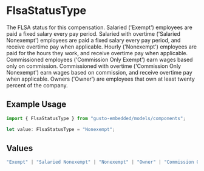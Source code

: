 # FlsaStatusType

The FLSA status for this compensation. Salaried ('Exempt') employees are paid a fixed salary every pay period. Salaried with overtime ('Salaried Nonexempt') employees are paid a fixed salary every pay period, and receive overtime pay when applicable. Hourly ('Nonexempt') employees are paid for the hours they work, and receive overtime pay when applicable. Commissioned employees ('Commission Only Exempt') earn wages based only on commission. Commissioned with overtime ('Commission Only Nonexempt') earn wages based on commission, and receive overtime pay when applicable. Owners ('Owner') are employees that own at least twenty percent of the company. 

## Example Usage

```typescript
import { FlsaStatusType } from "gusto-embedded/models/components";

let value: FlsaStatusType = "Nonexempt";
```

## Values

```typescript
"Exempt" | "Salaried Nonexempt" | "Nonexempt" | "Owner" | "Commission Only Exempt" | "Commission Only Nonexempt"
```
